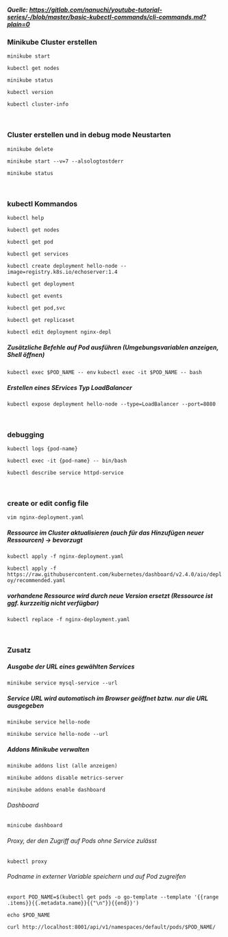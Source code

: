##### Quelle: https://gitlab.com/nanuchi/youtube-tutorial-series/-/blob/master/basic-kubectl-commands/cli-commands.md?plain=0

###  Minikube Cluster erstellen

`minikube start`

`kubectl get nodes`

`minikube status`

`kubectl version`

`kubectl cluster-info`

&nbsp;

### Cluster erstellen und in debug mode Neustarten

`minikube delete`

`minikube start --v=7 --alsologtostderr`

`minikube status`

&nbsp;

### kubectl Kommandos

`kubectl help`

`kubectl get nodes`

`kubectl get pod`

`kubectl get services`

`kubectl create deployment hello-node --image=registry.k8s.io/echoserver:1.4`

`kubectl get deployment`

`kubectl get events`

`kubectl get pod,svc`

`kubectl get replicaset`

`kubectl edit deployment nginx-depl`


##### Zusätzliche Befehle auf Pod ausführen (Umgebungsvariablen anzeigen, Shell öffnen)

`kubectl exec $POD_NAME -- env`
`kubectl exec -it $POD_NAME -- bash`  

##### Erstellen eines SErvices Typ LoadBalancer

`kubectl expose deployment hello-node --type=LoadBalancer --port=8080`

&nbsp;

### debugging

`kubectl logs {pod-name}`

`kubectl exec -it {pod-name} -- bin/bash`

`kubectl describe service httpd-service`

&nbsp;

### create or edit config file

`vim nginx-deployment.yaml`

##### Ressource im Cluster aktualisieren (auch für das Hinzufügen neuer Ressourcen) -> bevorzugt
`kubectl apply -f nginx-deployment.yaml`

`kubectl apply -f https://raw.githubusercontent.com/kubernetes/dashboard/v2.4.0/aio/deploy/recommended.yaml`

##### vorhandene Ressource wird durch neue Version ersetzt (Ressource ist ggf. kurzzeitig nicht verfügbar)
`kubectl replace -f nginx-deployment.yaml`
  
&nbsp;

### Zusatz
##### Ausgabe der URL eines gewählten Services
`minikube service mysql-service --url`
 
##### Service URL wird automatisch im Browser geöffnet bztw. nur die URL ausgegeben
`minikube service hello-node`

`minikube service hello-node --url`
  
##### Addons Minikube verwalten
`minikube addons list (alle anzeigen)`

`minikube addons disable metrics-server` 

`minikube addons enable dashboard`

###### Dashboard
`minicube dashboard` 
  
###### Proxy, der den Zugriff auf Pods ohne Service zulässt
`kubectl proxy`
###### Podname in externer Variable speichern und auf Pod zugreifen
`export POD_NAME=$(kubectl get pods -o go-template --template '{{range .items}}{{.metadata.name}}{{"\n"}}{{end}}')`

`echo $POD_NAME`

`curl http://localhost:8001/api/v1/namespaces/default/pods/$POD_NAME/`

  